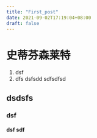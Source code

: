 ```yaml
---
title: "First_post"
date: 2021-09-02T17:19:04+08:00
draft: false
---
```

# 史蒂芬森莱特
1. dsf
2. dfs
dsfsdd
sdfsdfsd

##  dsdsfs
### dsf
#### dsf sdf 

